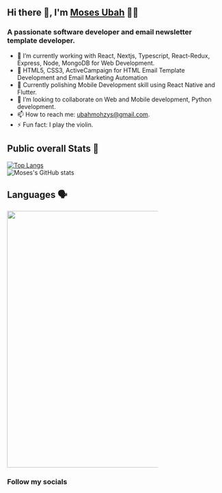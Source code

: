 ## Hi there 👋, I'm <a href="https://www.upwork.com/freelancers/~012163040271b5c61c" target="_blank">Moses Ubah</a> 👦🏽<br>

### A passionate software developer and email newsletter template developer.

<!-- - 💻 I'm an Bachelor Degree holder in computer science -->
- 🔭 I’m currently working with React, Nextjs, Typescript, React-Redux, Express, Node, MongoDB for Web Development.
- 🔭 HTML5, CSS3, ActiveCampaign for HTML Email Template Development and Email Marketing Automation
- 🌱 Currently polishing Mobile Development skill using React Native and Flutter.
- 👯 I’m looking to collaborate on Web and Mobile development, Python development.
- 📫 How to reach me: ubahmohzys@gmail.com.
- ⚡ Fun fact: I play the violin.<br>


## Public overall Stats 🚀
[![Top Langs](https://github-readme-stats.vercel.app/api/top-langs/?username=mohzys23&layout=compact)](https://github.com/mohzys23/github-readme-stats)
<br>
![Moses's GitHub stats](https://github-readme-stats.vercel.app/api?username=mohzys23&count_private=true&show_icons=true)<br>



## Languages 🗣️
<img src="https://cr-skills-chart-widget.azurewebsites.net/api/api?username=mohzys23" width="600px" style="max-width: 70%" />

### Follow my socials<br>


  
